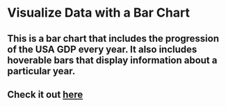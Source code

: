 # Visualize Data with a Bar Chart
## This is a bar chart that includes the progression of the USA GDP every year. It also includes hoverable bars that display information about a particular year.
## Check it out [here](https://tirthp14.github.io/bar-chart-data-visualization/)
